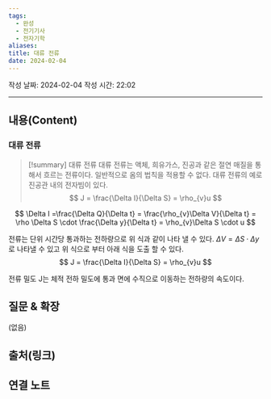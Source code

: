```yaml
---
tags:
  - 완성
  - 전기기사
  - 전자기학
aliases: 
title: 대류 전류
date: 2024-02-04
---
```

작성 날짜: 2024-02-04
작성 시간: 22:02


----
## 내용(Content)
### 대류 전류

>[!summary] 대류 전류
>대류 전류는 액체, 희유가스, 진공과 같은 절연 매질을 통해서 흐르는 전류이다. 일반적으로 옴의 법칙을 적용할 수 없다.  대류 전류의 예로 진공관 내의 전자빔이 있다.
>$$
> J = \frac{\Delta I}{\Delta S} = \rho_{v}u 
>$$

$$
\Delta I =\frac{\Delta Q}{\Delta t} = \frac{\rho_{v}\Delta V}{\Delta t} = \rho \Delta S \cdot \frac{\Delta y}{\Delta t} = \rho_{v}\Delta S \cdot u
$$

전류는 단위 시간당 통과하는 전하량으로 위 식과 같이 나타 낼 수 있다. $\Delta V = \Delta S \cdot \Delta y$ 로 나타낼 수 있고 위 식으로 부터 아래 식을 도출 할 수 있다.
$$
J = \frac{\Delta I}{\Delta S} = \rho_{v}u 
$$


전류 밀도 J는 체적 전하 밀도에 통과 면에 수직으로 이동하는 전하량의 속도이다.
## 질문 & 확장

(없음)

## 출처(링크)


## 연결 노트










